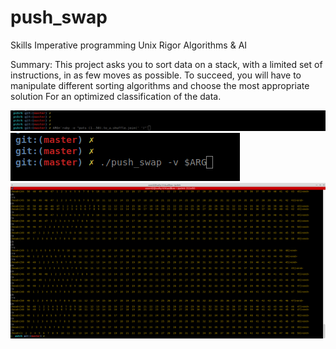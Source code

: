 # push_swap
 Skills
Imperative programming
Unix
Rigor
Algorithms & AI 

Summary: This project asks you to sort data on a stack, with a limited set of instructions, in as few moves as possible.
To succeed, you will have to manipulate different sorting algorithms and choose the most appropriate solution For an optimized classification of the data.

![Screenshot](psh.png)
![Screenshot](psh12.png)
![Screenshot](psh2.png)

